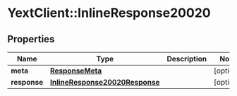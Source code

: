 # YextClient::InlineResponse20020

## Properties
Name | Type | Description | Notes
------------ | ------------- | ------------- | -------------
**meta** | [**ResponseMeta**](ResponseMeta.md) |  | [optional] 
**response** | [**InlineResponse20020Response**](InlineResponse20020Response.md) |  | [optional] 



